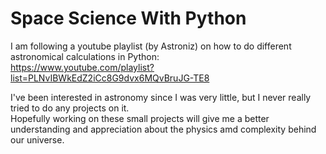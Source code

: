 # Space Science With Python
I am following a youtube playlist (by Astroniz) on how to do different astronomical calculations in Python:  
https://www.youtube.com/playlist?list=PLNvIBWkEdZ2iCc8G9dvx6MQvBruJG-TE8

I've been interested in astronomy since I was very little, but I never really tried to do any projects on it.  
Hopefully working on these small projects will give me a better understanding and appreciation about the physics amd complexity behind our universe.
